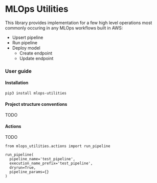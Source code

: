 # MLOps Utilities

This library provides implementation for a few high level operations most commonly occuring in any MLOps workflows built in AWS:
- Upsert pipeline
- Run pipeline
- Deploy model
    - Create endpoint
    - Update endpoint

### User guide
#### Installation
`pip3 install mlops-utilities`
#### Project structure conventions
TODO
#### Actions
TODO
```
from mlops_utilities.actions import run_pipeline
    
run_pipeline(
  pipeline_name='test_pipeline',
  execution_name_prefix='test_pipeline',
  dryrun=True,
  pipeline_params={}
)
```
